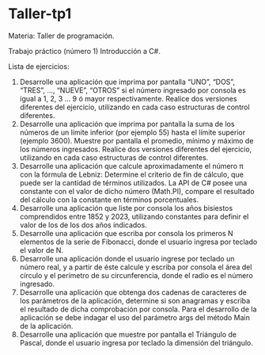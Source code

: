 # Taller-tp1
Materia: Taller de programación.

Trabajo práctico (número 1) Introducción a C#.

Lista de ejercicios:

1. Desarrolle una aplicación que imprima por pantalla “UNO”, “DOS”, “TRES”, ...,
“NUEVE”, “OTROS” si el número ingresado por consola es igual a 1, 2, 3 … 9 ó 
mayor respectivamente. Realice dos versiones diferentes del ejercicio, utilizando en 
cada caso estructuras de control diferentes.
2. Desarrolle una aplicación que imprima por pantalla la suma de los números de un 
límite inferior (por ejemplo 55) hasta el límite superior (ejemplo 3600). Muestre por 
pantalla el promedio, mínimo y máximo de los números ingresados. Realice dos 
versiones diferentes del ejercicio, utilizando en cada caso estructuras de control 
diferentes.
3. Desarrolle una aplicación que calcule aproximadamente el número π con la fórmula 
de Lebniz:
Determine el criterio de fin de cálculo, que puede ser la cantidad de términos utilizados. La 
API de C# posee una constante con el valor de dicho número (Math.PI), compare el 
resultado del cálculo con la constante en términos porcentuales.
4. Desarrolle una aplicación que liste por consola los años bisiestos comprendidos 
entre 1852 y 2023, utilizando constantes para definir el valor de los de los dos años 
indicados.
5. Desarrolle una aplicación que escriba por consola los primeros N elementos de la 
serie de Fibonacci, donde el usuario ingresa por teclado el valor de N.
6. Desarrolle una aplicación donde el usuario ingrese por teclado un número real, y a 
partir de éste calcule y escriba por consola el área del círculo y el perímetro de su 
circunferencia, donde el radio es el número ingresado.
7. Desarrolle una aplicación que obtenga dos cadenas de caracteres de los parámetros 
de la aplicación, determine si son anagramas y escriba el resultado de dicha 
comprobación por consola. Para el desarrollo de la aplicación se debe indagar el uso 
del parámetro args del método Main de la aplicación.
8. Desarrolle una aplicación que muestre por pantalla el Triángulo de Pascal, donde el 
usuario ingresa por teclado la dimensión del triángulo.
